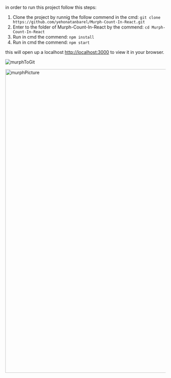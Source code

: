 in order to run this project follow this steps:
1. Clone the project by runnig the follow commend in the cmd: `git clone https://github.com/yehonatanbarel/Murph-Count-In-React.git`
2. Enter to the folder of Murph-Count-In-React by the commend: `cd Murph-Count-In-React`
3. Run in cmd the commend: `npm install`
4. Run in cmd the commend: `npm start`

this will open up a localhost [http://localhost:3000](http://localhost:3000) to view it in your browser.


![murphToGit](https://user-images.githubusercontent.com/79272744/174485851-f809ed1d-f992-4c06-8020-ec4a664eef28.gif)



<img width="955" alt="‏‏murphPicture" src="https://user-images.githubusercontent.com/79272744/174485573-f22890c6-8be7-4c2a-9592-06bc9588d8f4.PNG">

